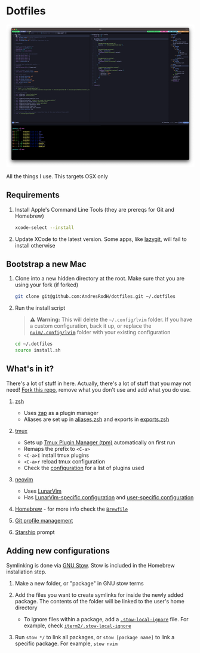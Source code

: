 # Dotfiles

![dotfiles image](./dotfiles.png)

All the things I use. This targets OSX only

## Requirements

1. Install Apple's Command Line Tools (they are prereqs for Git and Homebrew)

   ```sh
   xcode-select --install
   ```

2. Update XCode to the latest version. Some apps, like [lazygit](https://github.com/jesseduffield/lazygit), will fail to install otherwise

## Bootstrap a new Mac

1. Clone into a new hidden directory at the root. Make sure that you are using your fork (if forked)

   ```sh
   git clone git@github.com:AndresRodH/dotfiles.git ~/.dotfiles
   ```

2. Run the install script

   > ⚠️ **Warning:** This will delete the `~/.config/lvim` folder. If you have a custom configuration, back it up, or replace the [`nvim/.config/lvim`](nvim/.config/lvim) folder with your existing configuration

   ```sh
   cd ~/.dotfiles
   source install.sh
   ```

## What's in it?

There's a lot of stuff in here. Actually, there's a lot of stuff that you may not need! [Fork this repo](https://github.com/AndresRodH/dotfiles/fork), remove what you don't use and add what you do use.

1. [zsh](https://www.zsh.org/)
   - Uses [zap](https://github.com/zap-zsh/zap) as a plugin manager
   - Aliases are set up in [aliases.zsh](`zsh/.config/zsh/aliases.zsh`) and exports in [exports.zsh](`zsh/.config/zsh/exports.zsh`)

2. [tmux](https://github.com/tmux/tmux)
   - Sets up [Tmux Plugin Manager (tpm)](https://github.com/tmux-plugins/tpm) automatically on first run
   - Remaps the prefix to `<C-a>`
   - `<C-a>I` install tmux plugins
   - `<C-a>r` reload tmux configuration
   - Check the [configuration](`tmux/.tmux.conf`) for a list of plugins used

3. [neovim](https://neovim.io/)
   - Uses [LunarVim](https://www.lunarvim.org/) 
   - Has [LunarVim-specific configuration](`nvim/.config/lvim/init.lua`) and [user-specific configuration](`nvim/.config/lvim/lua/xish/*`)

4. [Homebrew](https://brew.sh/) - for more info check the [`Brewfile`](Brewfile)

5. [Git profile management](`git/.gitconfig`)

6. [Starship](https://starship.rs/) prompt

## Adding new configurations

Symlinking is done via [GNU Stow](https://www.gnu.org/software/stow/). Stow is included in the Homebrew installation step.

1. Make a new folder, or "package" in GNU stow terms

2. Add the files you want to create symlinks for inside the newly added package. The contents of the folder will be linked to the user's home directory
   - To ignore files within a package, add a [`.stow-local-ignore`](https://www.gnu.org/software/stow/manual/html_node/Types-And-Syntax-Of-Ignore-Lists.html) file. For example, check [`iterm2/.stow-local-ignore`](iterm2/.stow-local-ignore)

3. Run `stow */` to link all packages, or `stow [package name]` to link a specific package. For example, `stow nvim`
